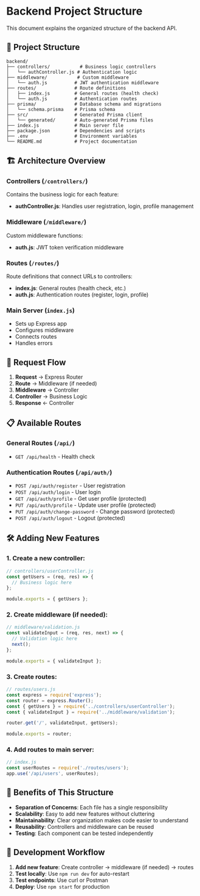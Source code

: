 # Backend Project Structure

This document explains the organized structure of the backend API.

## 📁 Project Structure

```
backend/
├── controllers/           # Business logic controllers
│   └── authController.js # Authentication logic
├── middleware/           # Custom middleware
│   └── auth.js          # JWT authentication middleware
├── routes/              # Route definitions
│   ├── index.js         # General routes (health check)
│   └── auth.js          # Authentication routes
├── prisma/              # Database schema and migrations
│   └── schema.prisma    # Prisma schema
├── src/                 # Generated Prisma client
│   └── generated/       # Auto-generated Prisma files
├── index.js             # Main server file
├── package.json         # Dependencies and scripts
├── .env                 # Environment variables
└── README.md            # Project documentation
```

## 🏗️ Architecture Overview

### **Controllers** (`/controllers/`)
Contains the business logic for each feature:
- **authController.js**: Handles user registration, login, profile management

### **Middleware** (`/middleware/`)
Custom middleware functions:
- **auth.js**: JWT token verification middleware

### **Routes** (`/routes/`)
Route definitions that connect URLs to controllers:
- **index.js**: General routes (health check, etc.)
- **auth.js**: Authentication routes (register, login, profile)

### **Main Server** (`index.js`)
- Sets up Express app
- Configures middleware
- Connects routes
- Handles errors

## 🔄 Request Flow

1. **Request** → Express Router
2. **Route** → Middleware (if needed)
3. **Middleware** → Controller
4. **Controller** → Business Logic
5. **Response** ← Controller

## 📋 Available Routes

### General Routes (`/api/`)
- `GET /api/health` - Health check

### Authentication Routes (`/api/auth/`)
- `POST /api/auth/register` - User registration
- `POST /api/auth/login` - User login
- `GET /api/auth/profile` - Get user profile (protected)
- `PUT /api/auth/profile` - Update user profile (protected)
- `PUT /api/auth/change-password` - Change password (protected)
- `POST /api/auth/logout` - Logout (protected)

## 🛠️ Adding New Features

### 1. Create a new controller:
```javascript
// controllers/userController.js
const getUsers = (req, res) => {
  // Business logic here
};

module.exports = { getUsers };
```

### 2. Create middleware (if needed):
```javascript
// middleware/validation.js
const validateInput = (req, res, next) => {
  // Validation logic here
  next();
};

module.exports = { validateInput };
```

### 3. Create routes:
```javascript
// routes/users.js
const express = require('express');
const router = express.Router();
const { getUsers } = require('../controllers/userController');
const { validateInput } = require('../middleware/validation');

router.get('/', validateInput, getUsers);

module.exports = router;
```

### 4. Add routes to main server:
```javascript
// index.js
const userRoutes = require('./routes/users');
app.use('/api/users', userRoutes);
```

## 🔧 Benefits of This Structure

- **Separation of Concerns**: Each file has a single responsibility
- **Scalability**: Easy to add new features without cluttering
- **Maintainability**: Clear organization makes code easier to understand
- **Reusability**: Controllers and middleware can be reused
- **Testing**: Each component can be tested independently

## 🚀 Development Workflow

1. **Add new feature**: Create controller → middleware (if needed) → routes
2. **Test locally**: Use `npm run dev` for auto-restart
3. **Test endpoints**: Use curl or Postman
4. **Deploy**: Use `npm start` for production
